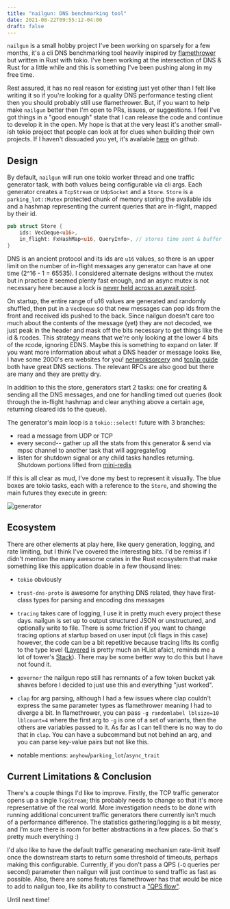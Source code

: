 ```yaml
---
title: "nailgun: DNS benchmarking tool"
date: 2021-08-22T09:55:12-04:00
draft: false
---
```


`nailgun` is a small hobby project I've been working on sparsely for a few months, it's a cli DNS benchmarking tool heavily inspired by [flamethrower](https://github.com/DNS-OARC/flamethrower) but written in Rust with tokio. I've been working at the intersection of DNS & Rust for a little while and this is something I've been pushing along in my free time.

Rest assured, it has no real reason for existing just yet other than I felt like writing it so if you're looking for a quality DNS performance testing client then you should probably still use flamethrower. But, if you want to help make `nailgun` better then I'm open to PRs, issues, or suggestions. I feel I've got things in a "good enough" state that I can release the code and continue to develop it in the open. My hope is that at the very least it's another small-ish tokio project that people can look at for clues when building their own projects. If I haven't dissuaded you yet, it's available [here](https://github.com/leshow/nailgun) on github.

## Design

By default, `nailgun` will run one tokio worker thread and one traffic generator task, with both values being configurable via cli args. Each generator creates a `TcpStream` or `UdpSocket` and a `Store`. `Store` is a `parking_lot::Mutex` protected chunk of memory storing the available ids and a hashmap representing the current queries that are in-flight, mapped by their id.

```rust
pub struct Store {
    ids: VecDeque<u16>,
    in_flight: FxHashMap<u16, QueryInfo>, // stores time sent & buffer len
}
```

DNS is an ancient protocol and its ids are `u16` values, so there is an upper limit on the number of in-flight messages any generator can have at one time (2^16 - 1 = 65535). I considered alternate designs without the mutex but in practice it seemed plenty fast enough, and an async mutex is not necessary here because a lock is [never held across an await point](https://tokio-rs.github.io/tokio/doc/tokio/sync/struct.Mutex.html#which-kind-of-mutex-should-you-use).

On startup, the entire range of u16 values are generated and randomly shuffled, then put in a `VecDeque` so that new messages can pop ids from the front and received ids pushed to the back. Since nailgun doesn't care too much about the contents of the message (yet) they are not decoded, we just peak in the header and mask off the bits necessary to get things like the id & rcodes. This strategy means that we're only looking at the lower 4 bits of the rcode, ignoring EDNS. Maybe this is something to expand on later. If you want more information about what a DNS header or message looks like, I have some 2000's era websites for you! [networksorcery](http://www.networksorcery.com/enp/default.htm) and [tcp/ip guide](http://www.tcpipguide.com/free/t_DNSMessageHeaderandQuestionSectionFormat.htm) both have great DNS sections. The relevant RFCs are also good but there are many and they are pretty dry.

In addition to this the store, generators start 2 tasks: one for creating & sending all the DNS messages, and one for handling timed out queries (look through the in-flight hashmap and clear anything above a certain age, returning cleared ids to the queue).

The generator's main loop is a `tokio::select!` future with 3 branches:

- read a message from UDP or TCP
- every second-- gather up all the stats from this generator & send via mpsc channel to another task that will aggregate/log
- listen for shutdown signal or any child tasks handles returning. Shutdown portions lifted from [mini-redis](https://github.com/tokio-rs/mini-redis)

If this is all clear as mud, I've done my best to represent it visually. The blue boxes are tokio tasks, each with a reference to the `Store`, and showing the main futures they execute in green:

![generator](/nailgun/nailgun_generator.jpg)

## Ecosystem

There are other elements at play here, like query generation, logging, and rate limiting, but I think I've covered the interesting bits. I'd be remiss if I didn't mention the many awesome crates in the Rust ecosystem that make something like this application doable in a few thousand lines:

- `tokio` obviously

- `trust-dns-proto` is awesome for anything DNS related, they have first-class types for parsing and encoding dns messages

- `tracing` takes care of logging, I use it in pretty much every project these days. nailgun is set up to output structured JSON or unstructured, and optionally write to file. There is some friction if you want to change tracing options at startup based on user input (cli flags in this case) however, the code can be a bit repetitive because tracing lifts its config to the type level ([Layered](https://docs.rs/tracing-subscriber/0.2.20/tracing_subscriber/layer/struct.Layered.html) is pretty much an HList afaict, reminds me a lot of tower's [Stack](https://github.com/tower-rs/tower/blob/master/tower-layer/src/stack.rs#L6)). There may be some better way to do this but I have not found it.

- `governor` the nailgun repo still has remnants of a few token bucket yak shaves before I decided to just use this and everything "just worked".

- `clap` for arg parsing, although I had a few issues where clap couldn't express the same parameter types as flamethrower meaning I had to diverge a bit. In flamethrower, you can pass `-g randomlabel lblsize=10 lblcount=4` where the first arg to `-g` is one of a set of variants, then the others are variables passed to it. As far as I can tell there is no way to do that in `clap`. You can have a subcommand but not behind an arg, and you can parse key-value pairs but not like this.

- notable mentions: `anyhow`/`parking_lot`/`async_trait`

## Current Limitations & Conclusion

There's a couple things I'd like to improve. Firstly, the TCP traffic generator opens up a single `TcpStream`; this probably needs to change so that it's more representative of the real world. More investigation needs to be done with running additional concurrent traffic generators there currently isn't much of a performance difference. The statistics gathering/logging is a bit messy, and I'm sure there is room for better abstractions in a few places. So that's pretty much everything :)

I'd also like to have the default traffic generating mechanism rate-limit itself once the downstream starts to return some threshold of timeouts, perhaps making this configurable. Currently, if you don't pass a QPS (`-Q` queries per second) parameter then nailgun will just continue to send traffic as fast as possible. Also, there are some features flamethrower has that would be nice to add to nailgun too, like its ability to construct a ["QPS flow"](https://github.com/DNS-OARC/flamethrower#dynamic-qps-flow).

Until next time!
